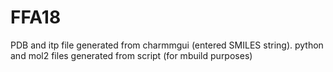 # FFA18
PDB and itp file generated from charmmgui (entered SMILES string). python and mol2 files generated from script (for
mbuild purposes)
